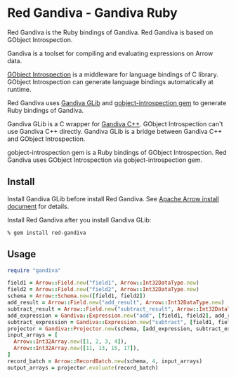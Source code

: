<!---
  Licensed to the Apache Software Foundation (ASF) under one
  or more contributor license agreements.  See the NOTICE file
  distributed with this work for additional information
  regarding copyright ownership.  The ASF licenses this file
  to you under the Apache License, Version 2.0 (the
  "License"); you may not use this file except in compliance
  with the License.  You may obtain a copy of the License at

    http://www.apache.org/licenses/LICENSE-2.0

  Unless required by applicable law or agreed to in writing,
  software distributed under the License is distributed on an
  "AS IS" BASIS, WITHOUT WARRANTIES OR CONDITIONS OF ANY
  KIND, either express or implied.  See the License for the
  specific language governing permissions and limitations
  under the License.
-->

# Red Gandiva - Gandiva Ruby

Red Gandiva is the Ruby bindings of Gandiva. Red Gandiva is based on GObject Introspection.

Gandiva is a toolset for compiling and evaluating expressions on Arrow data.

[GObject Introspection](https://wiki.gnome.org/action/show/Projects/GObjectIntrospection) is a middleware for language bindings of C library. GObject Introspection can generate language bindings automatically at runtime.

Red Gandiva uses [Gandiva GLib](https://github.com/apache/arrow/tree/master/c_glib/gandiva-glib) and [gobject-introspection gem](https://rubygems.org/gems/gobject-introspection) to generate Ruby bindings of Gandiva.

Gandiva GLib is a C wrapper for [Gandiva C++](https://github.com/apache/arrow/tree/master/cpp/gandiva). GObject Introspection can't use Gandiva C++ directly. Gandiva GLib is a bridge between Gandiva C++ and GObject Introspection.

gobject-introspection gem is a Ruby bindings of GObject Introspection. Red Gandiva uses GObject Introspection via gobject-introspection gem.

## Install

Install Gandiva GLib before install Red Gandiva. See [Apache Arrow install document](https://arrow.apache.org/install/) for details.

Install Red Gandiva after you install Gandiva GLib:

```text
% gem install red-gandiva
```

## Usage

```ruby
require "gandiva"

field1 = Arrow::Field.new("field1", Arrow::Int32DataType.new)
field2 = Arrow::Field.new("field2", Arrow::Int32DataType.new)
schema = Arrow::Schema.new([field1, field2])
add_result = Arrow::Field.new("add_result", Arrow::Int32DataType.new)
subtract_result = Arrow::Field.new("subtract_result", Arrow::Int32DataType.new)
add_expression = Gandiva::Expression.new("add", [field1, field2], add_result)
subtract_expression = Gandiva::Expression.new("subtract", [field1, field2], subtract_result)
projector = Gandiva::Projector.new(schema, [add_expression, subtract_expression])
input_arrays = [
  Arrow::Int32Array.new([1, 2, 3, 4]),
  Arrow::Int32Array.new([11, 13, 15, 17]),
]
record_batch = Arrow::RecordBatch.new(schema, 4, input_arrays)
output_arrays = projector.evaluate(record_batch)
```
